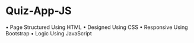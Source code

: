 # Quiz-App-JS
• Page Structured Using HTML 
• Designed Using CSS 
• Responsive Using Bootstrap 
• Logic Using JavaScript

